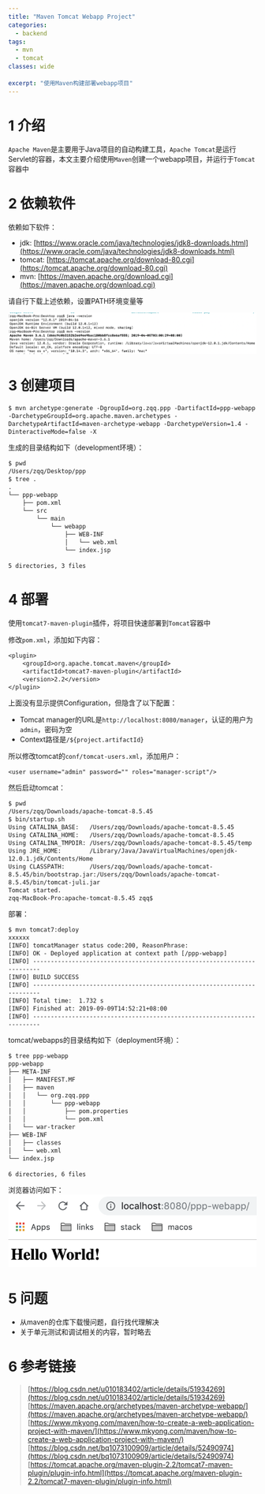 ```yaml
---
title: "Maven Tomcat Webapp Project"
categories:
  - backend
tags:
  - mvn
  - tomcat
classes: wide

excerpt: "使用Maven构建部署webapp项目"
---
```


# 1 介绍
`Apache Maven`是主要用于Java项目的自动构建工具，`Apache Tomcat`是运行Servlet的容器，本文主要介绍使用`Maven`创建一个webapp项目，并运行于`Tomcat`容器中

# 2 依赖软件
依赖如下软件：
- jdk: [https://www.oracle.com/java/technologies/jdk8-downloads.html](https://www.oracle.com/java/technologies/jdk8-downloads.html)
- tomcat: [https://tomcat.apache.org/download-80.cgi](https://tomcat.apache.org/download-80.cgi)
- mvn: [https://maven.apache.org/download.cgi](https://maven.apache.org/download.cgi)

请自行下载上述依赖，设置PATH环境变量等

![](https://raw.githubusercontent.com/ZQQ1024/pictures/master/20190909132515.png)

# 3 创建项目

```
$ mvn archetype:generate -DgroupId=org.zqq.ppp -DartifactId=ppp-webapp -DarchetypeGroupId=org.apache.maven.archetypes -DarchetypeArtifactId=maven-archetype-webapp -DarchetypeVersion=1.4 -DinteractiveMode=false -X
```

生成的目录结构如下（development环境）：
```
$ pwd
/Users/zqq/Desktop/ppp
$ tree .
.
└── ppp-webapp
    ├── pom.xml
    └── src
        └── main
            └── webapp
                ├── WEB-INF
                │   └── web.xml
                └── index.jsp

5 directories, 3 files

```

# 4 部署
使用`tomcat7-maven-plugin`插件，将项目快速部署到`Tomcat`容器中

修改`pom.xml`，添加如下内容：
```
<plugin>
    <groupId>org.apache.tomcat.maven</groupId>
    <artifactId>tomcat7-maven-plugin</artifactId>
    <version>2.2</version>
</plugin>
```

上面没有显示提供Configuration，但隐含了以下配置：
- Tomcat manager的URL是`http://localhost:8080/manager`，认证的用户为`admin`，密码为空
- Context路径是`/${project.artifactId}`

所以修改tomcat的`conf/tomcat-users.xml`，添加用户：
```
<user username="admin" password="" roles="manager-script"/>
```
然后启动tomcat：
```
$ pwd
/Users/zqq/Downloads/apache-tomcat-8.5.45
$ bin/startup.sh 
Using CATALINA_BASE:   /Users/zqq/Downloads/apache-tomcat-8.5.45
Using CATALINA_HOME:   /Users/zqq/Downloads/apache-tomcat-8.5.45
Using CATALINA_TMPDIR: /Users/zqq/Downloads/apache-tomcat-8.5.45/temp
Using JRE_HOME:        /Library/Java/JavaVirtualMachines/openjdk-12.0.1.jdk/Contents/Home
Using CLASSPATH:       /Users/zqq/Downloads/apache-tomcat-8.5.45/bin/bootstrap.jar:/Users/zqq/Downloads/apache-tomcat-8.5.45/bin/tomcat-juli.jar
Tomcat started.
zqq-MacBook-Pro:apache-tomcat-8.5.45 zqq$
```
部署：
```
$ mvn tomcat7:deploy
xxxxxx
[INFO] tomcatManager status code:200, ReasonPhrase:
[INFO] OK - Deployed application at context path [/ppp-webapp]
[INFO] ------------------------------------------------------------------------
[INFO] BUILD SUCCESS
[INFO] ------------------------------------------------------------------------
[INFO] Total time:  1.732 s
[INFO] Finished at: 2019-09-09T14:52:21+08:00
[INFO] ------------------------------------------------------------------------
```
tomcat/webapps的目录结构如下（deployment环境）：
```
$ tree ppp-webapp
ppp-webapp
├── META-INF
│   ├── MANIFEST.MF
│   ├── maven
│   │   └── org.zqq.ppp
│   │       └── ppp-webapp
│   │           ├── pom.properties
│   │           └── pom.xml
│   └── war-tracker
├── WEB-INF
│   ├── classes
│   └── web.xml
└── index.jsp

6 directories, 6 files
```

浏览器访问如下：
![](https://raw.githubusercontent.com/ZQQ1024/pictures/master/20190909145944.png)

# 5 问题
- 从maven的仓库下载慢问题，自行找代理解决
- 关于单元测试和调试相关的内容，暂时略去

# 6 参考链接
> [https://blog.csdn.net/u010183402/article/details/51934269](https://blog.csdn.net/u010183402/article/details/51934269)  
[https://maven.apache.org/archetypes/maven-archetype-webapp/](https://maven.apache.org/archetypes/maven-archetype-webapp/)  
[https://www.mkyong.com/maven/how-to-create-a-web-application-project-with-maven/](https://www.mkyong.com/maven/how-to-create-a-web-application-project-with-maven/)  
[https://blog.csdn.net/bq1073100909/article/details/52490974](https://blog.csdn.net/bq1073100909/article/details/52490974)  
[https://tomcat.apache.org/maven-plugin-2.2/tomcat7-maven-plugin/plugin-info.html](https://tomcat.apache.org/maven-plugin-2.2/tomcat7-maven-plugin/plugin-info.html)